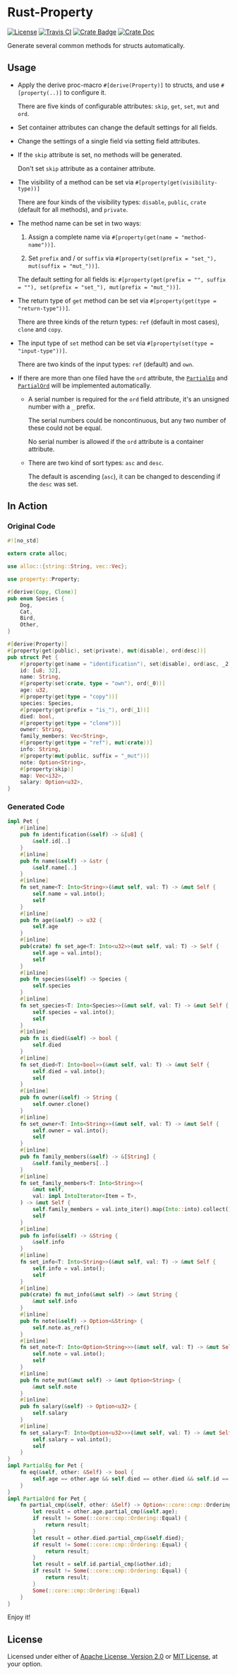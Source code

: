 # Rust-Property

[![License]](#license)
[![Travis CI]](https://travis-ci.com/yangby-cryptape/rust-property)
[![Crate Badge]](https://crates.io/crates/property)
[![Crate Doc]](https://docs.rs/property)

Generate several common methods for structs automatically.

[License]: https://img.shields.io/badge/License-Apache--2.0%20OR%20MIT-blue.svg
[Travis CI]: https://img.shields.io/travis/com/yangby-cryptape/rust-property.svg
[Crate Badge]: https://img.shields.io/crates/v/property.svg
[Crate Doc]: https://docs.rs/property/badge.svg

## Usage

- Apply the derive proc-macro `#[derive(Property)]` to structs, and use `#[property(..)]` to configure it.

  There are five kinds of configurable attributes: `skip`, `get`, `set`, `mut` and `ord`.

- Set container attributes can change the default settings for all fields.

- Change the settings of a single field via setting field attributes.

- If the `skip` attribute is set, no methods will be generated.

  Don't set `skip` attribute as a container attribute.

- The visibility of a method can be set via `#[property(get(visibility-type))]`

  There are four kinds of the visibility types: `disable`, `public`, `crate` (default for all methods), and `private`.

- The method name can be set in two ways:

  1. Assign a complete name via `#[property(get(name = "method-name"))]`.

  2. Set `prefix` and / or `suffix` via `#[property(set(prefix = "set_"), mut(suffix = "mut_"))]`.

  The default setting for all fields is: `#[property(get(prefix = "", suffix = ""), set(prefix = "set_"), mut(prefix = "mut_"))]`.

- The return type of `get` method can be set via `#[property(get(type = "return-type"))]`.

  There are three kinds of the return types: `ref` (default in most cases), `clone` and `copy`.

- The input type of `set` method can be set via `#[property(set(type = "input-type"))]`.

  There are two kinds of the input types: `ref` (default) and `own`.

- If there are more than one filed have the `ord` attribute, the [`PartialEq`] and [`PartialOrd`] will be implemented automatically.

  - A serial number is required for the `ord` field attribute, it's an unsigned number with a `_` prefix.

    The serial numbers could be noncontinuous, but any two number of these could not be equal.

    No serial number is allowed if the `ord` attribute is a container attribute.

  - There are two kind of sort types: `asc` and `desc`.

    The default is ascending (`asc`), it can be changed to descending if the `desc` was set.

[`PartialEq`]: https://doc.rust-lang.org/std/cmp/trait.PartialEq.html
[`PartialOrd`]: https://doc.rust-lang.org/std/cmp/trait.PartialOrd.html

## In Action

### Original Code

```rust
#![no_std]

extern crate alloc;

use alloc::{string::String, vec::Vec};

use property::Property;

#[derive(Copy, Clone)]
pub enum Species {
    Dog,
    Cat,
    Bird,
    Other,
}

#[derive(Property)]
#[property(get(public), set(private), mut(disable), ord(desc))]
pub struct Pet {
    #[property(get(name = "identification"), set(disable), ord(asc, _2))]
    id: [u8; 32],
    name: String,
    #[property(set(crate, type = "own"), ord(_0))]
    age: u32,
    #[property(get(type = "copy"))]
    species: Species,
    #[property(get(prefix = "is_"), ord(_1))]
    died: bool,
    #[property(get(type = "clone"))]
    owner: String,
    family_members: Vec<String>,
    #[property(get(type = "ref"), mut(crate))]
    info: String,
    #[property(mut(public, suffix = "_mut"))]
    note: Option<String>,
    #[property(skip)]
    map: Vec<i32>,
    salary: Option<u32>,
}
```

### Generated Code

```rust
impl Pet {
    #[inline]
    pub fn identification(&self) -> &[u8] {
        &self.id[..]
    }
    #[inline]
    pub fn name(&self) -> &str {
        &self.name[..]
    }
    #[inline]
    fn set_name<T: Into<String>>(&mut self, val: T) -> &mut Self {
        self.name = val.into();
        self
    }
    #[inline]
    pub fn age(&self) -> u32 {
        self.age
    }
    #[inline]
    pub(crate) fn set_age<T: Into<u32>>(mut self, val: T) -> Self {
        self.age = val.into();
        self
    }
    #[inline]
    pub fn species(&self) -> Species {
        self.species
    }
    #[inline]
    fn set_species<T: Into<Species>>(&mut self, val: T) -> &mut Self {
        self.species = val.into();
        self
    }
    #[inline]
    pub fn is_died(&self) -> bool {
        self.died
    }
    #[inline]
    fn set_died<T: Into<bool>>(&mut self, val: T) -> &mut Self {
        self.died = val.into();
        self
    }
    #[inline]
    pub fn owner(&self) -> String {
        self.owner.clone()
    }
    #[inline]
    fn set_owner<T: Into<String>>(&mut self, val: T) -> &mut Self {
        self.owner = val.into();
        self
    }
    #[inline]
    pub fn family_members(&self) -> &[String] {
        &self.family_members[..]
    }
    #[inline]
    fn set_family_members<T: Into<String>>(
        &mut self,
        val: impl IntoIterator<Item = T>,
    ) -> &mut Self {
        self.family_members = val.into_iter().map(Into::into).collect();
        self
    }
    #[inline]
    pub fn info(&self) -> &String {
        &self.info
    }
    #[inline]
    fn set_info<T: Into<String>>(&mut self, val: T) -> &mut Self {
        self.info = val.into();
        self
    }
    #[inline]
    pub(crate) fn mut_info(&mut self) -> &mut String {
        &mut self.info
    }
    #[inline]
    pub fn note(&self) -> Option<&String> {
        self.note.as_ref()
    }
    #[inline]
    fn set_note<T: Into<Option<String>>>(&mut self, val: T) -> &mut Self {
        self.note = val.into();
        self
    }
    #[inline]
    pub fn note_mut(&mut self) -> &mut Option<String> {
        &mut self.note
    }
    #[inline]
    pub fn salary(&self) -> Option<u32> {
        self.salary
    }
    #[inline]
    fn set_salary<T: Into<Option<u32>>>(&mut self, val: T) -> &mut Self {
        self.salary = val.into();
        self
    }
}
impl PartialEq for Pet {
    fn eq(&self, other: &Self) -> bool {
        self.age == other.age && self.died == other.died && self.id == other.id
    }
}
impl PartialOrd for Pet {
    fn partial_cmp(&self, other: &Self) -> Option<::core::cmp::Ordering> {
        let result = other.age.partial_cmp(&self.age);
        if result != Some(::core::cmp::Ordering::Equal) {
            return result;
        }
        let result = other.died.partial_cmp(&self.died);
        if result != Some(::core::cmp::Ordering::Equal) {
            return result;
        }
        let result = self.id.partial_cmp(&other.id);
        if result != Some(::core::cmp::Ordering::Equal) {
            return result;
        }
        Some(::core::cmp::Ordering::Equal)
    }
}
```

Enjoy it!

## License

Licensed under either of [Apache License, Version 2.0] or [MIT License], at
your option.

[Apache License, Version 2.0]: LICENSE-APACHE
[MIT License]: LICENSE-MIT
